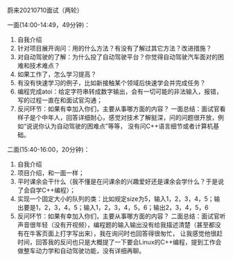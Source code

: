 蔚来20210710面试（两轮）

一面(14:00-14:49，49分钟)：
1. 自我介绍
2. 针对项目展开询问：用的什么方法？有没有了解过其它方法？改进措施？
3. 对自动驾驶的了解：为什么投了自动驾驶平台？你觉得自动驾驶汽车面对的困难和技术难点？
4. 如果工作了，怎么学习提高？
5. 有没有快速学习的例子，比如新接触某个领域后快速学会并完成任务？
6. 编程完成atoi：给定字符串转成数字输出，会有一切可能的非法输入，报错，写的过程一直在和面试官沟通；
7. 反问环节：如果有幸加入你们，主要从事哪方面的内容？
一面总结：面试官看样子是个中年人，回答详细耐心，感觉对技术了解挺深，问的问题很开放，例如“说说你认为自动驾驶的困难点”等等，
没有问C++语言细节或者计算机基础。

二面(15:40-16:00，20分钟)：
1. 自我介绍
2. 项目介绍，和一面一样；
3. 平时课余会干什么（我不懂是在问课余的兴趣爱好还是课余会学什么？于是说了会自学C++编程）；
4. 实现一个固定大小的队列的类：比如规定size为5，输入1，2，3，4，5；输出要是1，2，3，4，5；输入1，2，3，4，5，6；输出2，3，4，5，6
5. 反问环节：如果有幸加入你们，主要从事哪方面的内容？
二面总结：面试官听声音很年轻（没有开视频），编程题的输入输出没有给我描述清楚（甚至都没有在牛客页面上打字写出来），我在询问时也回答得很匆忙，
让我感觉他很赶时间，回答我的反问也只是大概提了一下要会Linux的C++编程，提到工作会做整车动力学和自动驾驶功能，没有详细再聊。
